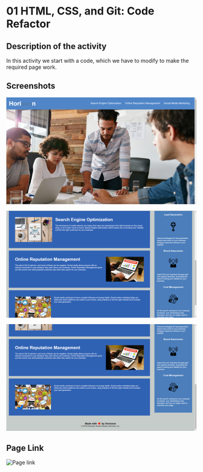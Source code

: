 # 01 HTML, CSS, and Git: Code Refactor

## Description of the activity

In this activity we start with a code, which we have to modify to make the required page work.

## Screenshots

![Screenshot of the final result of the page](./assets/images/imagen%201.png)

![Screenshot](./assets/images/imagen%202.png)

![Screenshot](./assets/images/imagen%203.png)

## Page Link 

![Page link](https://davidtrujillor.github.io/Horiseon/)
